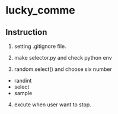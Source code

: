 # lucky_comme

## Instruction

1. setting .gitignore file.

2. make selector.py and check python env

3. random.select() and choose six number

- randint
- select
- sample

4. excute when user want to stop.
